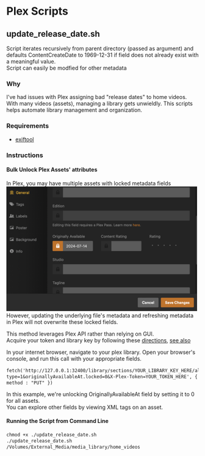 # Plex Scripts


## update_release_date.sh
Script iterates recursively from parent directory (passed as argument) and defaults ContentCreateDate to 1969-12-31 if field does not already exist with a meaningful value.   
Script can easily be modfied for other metadata

### Why
I've had issues with Plex assigning bad "release dates" to home videos. With many videos (assets), managing a library gets unwieldly. This scripts helps automate library management and organization.  

### Requirements
- [exiftool](https://exiftool.org/install.html)

### Instructions
#### Bulk Unlock Plex Assets' attributes
In Plex, you may have multiple assets with locked metadata fields  
<img src="images/locked_release_date.png" alt="Locked Release Date" width="500"/>  
However, updating the underlying file's metadata and refreshing metadata in Plex will not overwrite these locked fields.  

This method leverages Plex API rather than relying on GUI.  
Acquire your token and library key by following these [directions](https://support.plex.tv/articles/204059436-finding-an-authentication-token-x-plex-token/), [see also](https://old.reddit.com/r/PleX/comments/mwzbh5/is_there_any_easy_way_to_unlock_tags_on_metadata/)  

In your internet browser, navigate to your plex library. Open your browser's console, and run this call with your appropriate fields. 
```
fetch('http://127.0.0.1:32400/library/sections/YOUR_LIBRARY_KEY_HERE/all?type=1&originallyAvailableAt.locked=0&X-Plex-Token=YOUR_TOKEN_HERE', { method : "PUT" })
```

In this example, we're unlocking OriginallyAvailableAt field by setting it to 0 for all assets.    
You can explore other fields by viewing XML tags on an asset.  

#### Running the Script from Command Line
```
chmod +x ./update_release_date.sh
./update_release_date.sh /Volumes/External_Media/media_library/home_videos
```
